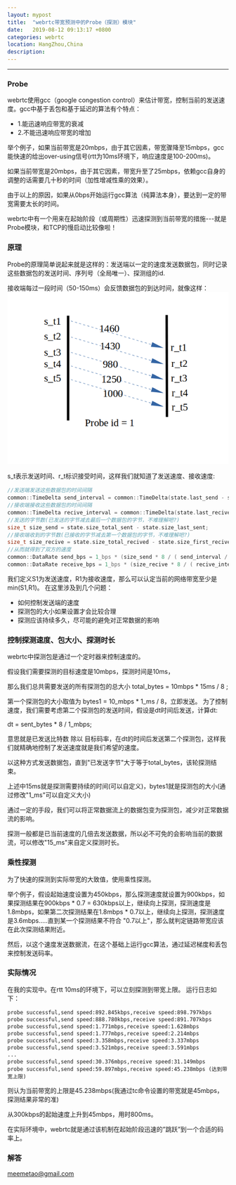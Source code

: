 ```yaml
---
layout: mypost
title:  "webrtc带宽预测中的Probe（探测）模块"
date:   2019-08-12 09:13:17 +0800
categories: webrtc
location: HangZhou,China 
description:  
---
```

---

### Probe
webrtc使用gcc（google congestion control）来估计带宽，控制当前的发送速度。gcc中基于丢包和基于延迟的算法有个特点：
* 1.能迅速响应带宽的衰减
* 2.不能迅速响应带宽的增加

举个例子，如果当前带宽是20mbps，由于其它因素，带宽骤降至15mbps，gcc能快速的给出over-using信号(rtt为10ms环境下，响应速度是100-200ms)。

如果当前带宽是20mbps，由于其它因素，带宽升至了25mbps，依赖gcc自身的调整的话需要几十秒的时间（加性增减性乘的效果）。

由于以上的原因，如果从0bps开始运行gcc算法（纯算法本身），要达到一定的带宽需要太长的时间。

webrtc中有一个用来在起始阶段（或周期性）迅速探测到当前带宽的措施---就是Probe模块，和TCP的慢启动比较像啦！

### 原理
Probe的原理简单说起来就是这样的：发送端以一定的速度发送数据包，同时记录这些数据包的发送时间、序列号（全局唯一）、探测组的id.

接收端每过一段时间（50-150ms）会反馈数据包的到达时间，就像这样：
![probeExample](../posts/2019/08/12/1.png)

s_t表示发送时间、r_t标识接受时间，这样我们就知道了发送速度、接收速度:

```C++
//发送端发送这些数据包的时间间隔
common::TimeDelta send_interval = common::TimeDelta(state.last_send - state.first_send);
//接收端接收这些数据包的时间间隔
common::TimeDelta recive_interval = common::TimeDelta(state.last_recive - state.first_recive);
//发送的字节数(已发送的字节减去最后一个数据包的字节，不难理解吧?)
size_t size_send = state.size_total_sent - state.size_last_sent;
//接收端收到的字节数(已接收的字节减去第一个数据包的字节，不难理解吧?)
size_t size_recive = state.size_total_recived - state.size_first_recived;
//从而就得到了双方的速度
common::DataRate send_bps = 1_bps * (size_send * 8 / ( send_interval / 1_sec));
common::DataRate receive_bps = 1_bps * (size_recive * 8 / ( recive_interval / 1_sec));
```

我们定义S1为发送速度，R1为接收速度，那么可以认定当前的网络带宽至少是min(S1,R1)。
在这里涉及到几个问题：
* 如何控制发送端的速度
* 探测包的大小如果设置才会比较合理
* 探测应该持续多久，尽可能的避免对正常数据的影响

### 控制探测速度、包大小、探测时长
webrtc中探测包是通过一个定时器来控制速度的。

假设我们需要探测的目标速度是10mbps，探测时间是10ms，

那么我们总共需要发送的所有探测包的总大小 total_bytes = 10mbps * 15ms  / 8 ;

第一个探测包的大小取值为 bytes1 = 10_mbps * 1_ms / 8，立即发送。
为了控制速度，我们需要考虑第二个探测包的发送时间，假设是dt时间后发送，计算dt:

dt = sent_bytes * 8 /  1_mbps; 

意思就是已发送比特数 除以 目标码率，在dt的时间后发送第二个探测包，这样我们就精确地控制了发送速度就是我们希望的速度。

以这种方式发送数据包，直到"已发送字节"大于等于total_bytes，该轮探测结束。

上述中15ms就是探测需要持续的时间(可以自定义)，bytes1就是探测包的大小(通过修改"1_ms"可以自定义大小)

通过一定的手段，我们可以将正常数据流上的数据包变为探测包，减少对正常数据流的影响。

探测一般都是已当前速度的几倍去发送数据，所以必不可免的会影响当前的数据流，可以修改"15_ms"来自定义探测时长。

### 乘性探测

为了快速的探测到实际带宽的大致值，使用乘性探测。

举个例子，假设起始速度设置为450kbps，那么探测速度就设置为900kbps，如果探测结果在900kbps * 0.7 = 630kbps以上，继续向上探测，探测速度是1.8mbps，如果第二次探测结果在1.8mbps * 0.7以上，继续向上探测，探测速度是3.6mbps.....直到某一个探测结果不符合 "0.7以上"，那么就判定链路带宽应该在此次探测结果附近。

然后，以这个速度发送数据流，在这个基础上运行gcc算法，通过延迟梯度和丢包来控制发送码率。

### 实际情况

在我的实现中。在rtt 10ms的环境下，可以立刻探测到带宽上限。
运行日志如下：

```shell
probe successful,send speed:892.845kbps,receive speed:898.797kbps
probe successful,send speed:888.780kbps,receive speed:891.707kbps
probe successful,send speed:1.771mbps,receive speed:1.628mbps
probe successful,send speed:1.777mbps,receive speed:2.214mbps
probe successful,send speed:3.358mbps,receive speed:3.337mbps
probe successful,send speed:3.521mbps,receive speed:3.591mbps
...
probe successful,send speed:30.376mbps,receive speed:31.149mbps
probe successful,send speed:59.897mbps,receive speed:45.238mbps (达到带宽上限)
```
则认为当前带宽的上限是45.238mbps(我通过tc命令设置的带宽就是45mbps，探测结果非常的准)

从300kbps的起始速度上升到45mbps，用时800ms。

在实际环境中，webrtc就是通过该机制在起始阶段迅速的”跳跃”到一个合适的码率上。

### 解答
meemetao@gmail.com
